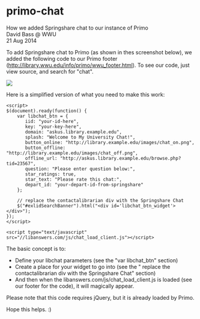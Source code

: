 primo-chat
==========

How we added Springshare chat to our instance of Primo
<br>David Bass @ WWU
<br>21 Aug 2014

To add Springshare chat to Primo (as shown in thes screenshot below), we added the following code to our Primo footer (http://library.wwu.edu/info/primo/wwu_footer.html).  To see our code, just view source, and search for "chat".

![](https://dl.dropboxusercontent.com/u/139438694/ShareX/2014-08/2014-08-21_13-46-12.png)

Here is a simplified version of what you need to make this work:

```
<script> 
$(document).ready(function() {
	var libchat_btn = {
	   iid: "your-id-here",
	   key: "your-key-here",
	   domain: "askus.library.example.edu",
	   splash: "Welcome to My University Chat!",
	   button_online: "http://library.example.edu/images/chat_on.png",
	   button_offline: "http://library.example.edu/images/chat_off.png",
	   offline_url: "http://askus.library.example.edu/browse.php?tid=23567",
	   question: "Please enter question below:",
	   star_ratings: true,
	   star_text: "Please rate this chat:",
	   depart_id: "your-depart-id-from-springshare"
	};

	// replace the contactalibrarian div with the Springshare Chat
	$("#exlidSearchBanner").html("<div id='libchat_btn_widget'></div>");
});
</script>

<script type="text/javascript" src="//libanswers.com/js/chat_load_client.js"></script>

```

The basic concept is to:
 - Define your libchat parameters (see the "var libchat_btn" section)
 - Create a place for your widget to go into (see the " replace the contactalibrarian div with the Springshare Chat" section)
 - And then when the libanswers.com/js/chat_load_client.js is loaded (see our footer for the code), it will magically appear. 

Please note that this code requires jQuery, but it is already loaded by Primo.

Hope this helps.  :)
